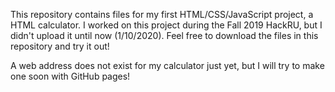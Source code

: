 This repository contains files for my first HTML/CSS/JavaScript project, a HTML calculator. I worked on this project during the Fall 2019 HackRU, but I didn't upload it until now (1/10/2020). Feel free to download the files in this repository and try it out!

A web address does not exist for my calculator just yet, but I will try to make one soon with GitHub pages!

